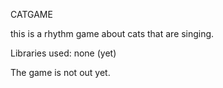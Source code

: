 CATGAME

this is a rhythm game about cats that are singing.

Libraries used:
none (yet)

The game is not out yet.
